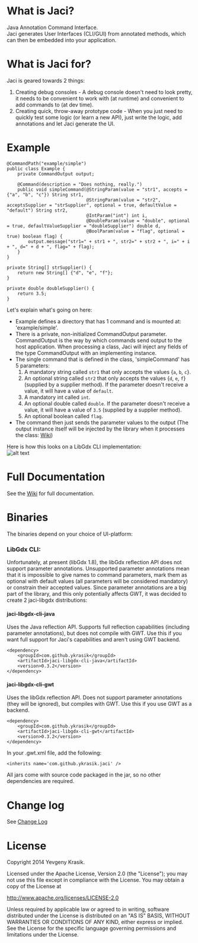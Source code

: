 # What is Jaci?
Java Annotation Command Interface.  
Jaci generates User Interfaces (CLI/GUI) from annotated methods, which can then be embedded into your application.

# What is Jaci for?
Jaci is geared towards 2 things:

1. Creating debug consoles - A debug console doesn't need to look pretty, it needs to be convenient to work with (at runtime) and convenient to add commands to (at dev time).
2. Creating quick, throw-away prototype code - When you just need to quickly test some logic (or learn a new API), just write the logic, add annotations and let Jaci generate the UI.

# Example
```
@CommandPath("example/simple")
public class Example {
    private CommandOutput output;

    @Command(description = "Does nothing, really.")
    public void simpleCommand(@StringParam(value = "str1", accepts = {"a", "b", "c"}) String str1,
                              @StringParam(value = "str2", acceptsSupplier = "strSupplier", optional = true, defaultValue = "default") String str2,
                              @IntParam("int") int i,
                              @DoubleParam(value = "double", optional = true, defaultValueSupplier = "doubleSupplier") double d,
                              @BoolParam(value = "flag", optional = true) boolean flag) {
        output.message("str1=" + str1 + ", str2=" + str2 + ", i=" + i + ", d=" + d + ", flag=" + flag);
    }
}

private String[] strSupplier() {
    return new String[] {"d", "e", "f"};
}
    
private double doubleSupplier() {
    return 3.5;
}
```

Let's explain what's going on here:
* Example defines a directory that has 1 command and is mounted at: 'example/simple'.
* There is a private, non-initialized CommandOutput parameter. CommandOutput is the way by which commands send output to the host application. When processing a class, Jaci will inject any fields of the type CommandOutput with an implementing instance.
* The single command that is defined in the class, 'simpleCommand' has 5 parameters:
  1. A mandatory string called `str1` that only accepts the values {`a`, `b`, `c`}.
  2. An optional string called `str2` that only accepts the values {`d`, `e`, `f`} (supplied by a supplier method). If the parameter doesn't receive a value, it will have a value of `default`.
  3. A mandatory int called `int`.
  4. An optional double called `double`. If the parameter doesn't receive a value, it will have a value of `3.5` (supplied by a supplier method).
  5. An optional boolean called `flag`.
* The command then just sends the parameter values to the output (The output instance itself will be injected by the library
  when it processes the class: [Wiki](https://github.com/ykrasik/jaci/wiki/Annotation-API))  

Here is how this looks on a LibGdx CLI implementation:  
![alt text](https://github.com/ykrasik/jaci/wiki/images/fullExample.PNG)

# Full Documentation
See the [Wiki](https://github.com/ykrasik/jaci/wiki) for full documentation.

# Binaries
The binaries depend on your choice of UI-platform:

### LibGdx CLI:
Unfortunately, at present (libGdx 1.8), the libGdx reflection API does not support parameter annotations. 
Unsupported parameter annotations mean that it is impossible to give names to command parameters, mark them as optional with default values (all parameters will be considered mandatory) or constrain their accepted values. 
Since parameter annotations are a big part of the library, and this only potentially affects GWT, it was decided to create 2 jaci-libgdx distributions:

#### jaci-libgdx-cli-java
Uses the Java reflection API. Supports full reflection capabilities (including parameter annotations), but does not compile with GWT. 
Use this if you want full support for Jaci's capabilities and aren't using GWT backend.
```
<dependency>
    <groupId>com.github.ykrasik</groupId>
    <artifactId>jaci-libgdx-cli-java</artifactId>
    <version>0.3.2</version>
</dependency>
```

#### jaci-libgdx-cli-gwt
Uses the libGdx reflection API. Does not support parameter annotations (they will be ignored), but compiles with GWT. 
Use this if you use GWT as a backend.
```
<dependency>
    <groupId>com.github.ykrasik</groupId>
    <artifactId>jaci-libgdx-cli-gwt</artifactId>
    <version>0.3.2</version>
</dependency>
```

In your .gwt.xml file, add the following:
```
<inherits name='com.github.ykrasik.jaci' />
```

All jars come with source code packaged in the jar, so no other dependencies are required.

# Change log
See [Change Log](https://github.com/ykrasik/jaci/blob/master/CHANGELOG.md)

# License
Copyright 2014 Yevgeny Krasik.

Licensed under the Apache License, Version 2.0 (the "License"); you may not use this file except in compliance with the License. You may obtain a copy of the License at

http://www.apache.org/licenses/LICENSE-2.0

Unless required by applicable law or agreed to in writing, software distributed under the License is distributed on an "AS IS" BASIS, WITHOUT WARRANTIES OR CONDITIONS OF ANY KIND, either express or implied. See the License for the specific language governing permissions and limitations under the License.